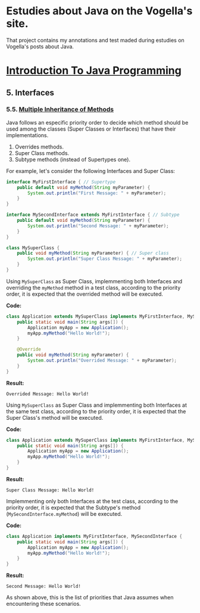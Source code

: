 # Estudies about Java on the Vogella's site.

That project contains my annotations and test maded during estudies on Vogella's posts about Java.

# [Introduction To Java Programming](https://www.vogella.com/tutorials/JavaIntroduction/article.html#javadef_interface)

## 5. Interfaces
### 5.5. [Multiple Inheritance of Methods](https://www.vogella.com/tutorials/JavaIntroduction/article.html#javadef_interface_multiple)

Java follows an especific priority order to decide which method should be used among the classes (Super Classes or Interfaces) that have their implementations.

1. Overrides methods.
2. Super Class methods.
3. Subtype methods (instead of Supertypes one).

For example, let's consider the following Interfaces and Super Class:

```java
interface MyFirstInterface { // Supertype
    public default void myMethod(String myParameter) {
        System.out.println("First Message: " + myParameter);
    }
}

interface MySecondInterface extends MyFirstInterface { // Subtype
    public default void myMethod(String myParameter) {
        System.out.println("Second Message: " + myParameter);
    }
}

class MySuperClass {
    public void myMethod(String myParameter) { // Super class
        System.out.println("Super Class Message: " + myParameter);
    }
}
```

Using `MySuperClass` as Super Class, implemmenting both Interfaces and overriding the `myMethod` method in a test class, according to the priority order, it is expected that the overrided method will be executed.

**Code:**
```java
class Application extends MySuperClass implements MyFirstInterface, MySecondInterface {
    public static void main(String args[]) {
        Application myApp = new Application();
        myApp.myMethod("Hello World!");
    }

    @Override
    public void myMethod(String myParameter) {
        System.out.println("Overrided Message: " + myParameter);
    }
}
```

**Result:**
```
Overrided Message: Hello World!
```

Using `MySuperClass` as Super Class and implemmenting both Interfaces at the same test class, according to the priority order, it is expected that the Super Class's method will be executed.

**Code:**
```java
class Application extends MySuperClass implements MyFirstInterface, MySecondInterface {
    public static void main(String args[]) {
        Application myApp = new Application();
        myApp.myMethod("Hello World!");
    }
}
```

**Result:**
```
Super Class Message: Hello World!
```

Implemmenting only both Interfaces at the test class, according to the priority order, it is expected that the Subtype's method (`MySecondInterface.myMethod`) will be executed.

**Code:**
```java
class Application implements MyFirstInterface, MySecondInterface {
    public static void main(String args[]) {
        Application myApp = new Application();
        myApp.myMethod("Hello World!");
    }
}
```

**Result:**
```
Second Message: Hello World!
```

As shown above, this is the list of priorities that Java assumes when encountering these scenarios.